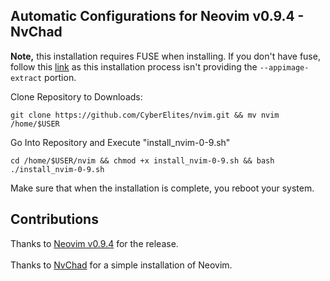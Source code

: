 ## Automatic Configurations for Neovim v0.9.4 - NvChad

**Note,** this installation requires FUSE when installing. If you don't have fuse, follow this <a href="https://github.com/neovim/neovim/releases/tag/v0.9.4">link</a> as this installation process isn't providing the `--appimage-extract` portion.

Clone Repository to Downloads:
```
git clone https://github.com/CyberElites/nvim.git && mv nvim /home/$USER
```

Go Into Repository and Execute "install_nvim-0-9.sh"
```
cd /home/$USER/nvim && chmod +x install_nvim-0-9.sh && bash ./install_nvim-0-9.sh
```

Make sure that when the installation is complete, you reboot your system.

## Contributions
Thanks to <a href="https://github.com/neovim/neovim/releases/tag/v0.9.4">Neovim v0.9.4</a> for the release.
<br>
<br>
Thanks to <a href="https://nvchad.com/docs/quickstart/install">NvChad</a> for a simple installation of Neovim.